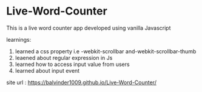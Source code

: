 # Live-Word-Counter
This is a live word counter app developed using vanilla Javascript

learnings:
1. learned a css property i.e -webkit-scrollbar and-webkit-scrollbar-thumb
2. leaened about regular expression in Js
3. learned how to access input value from users
4. learned about input event
   
site url : https://balvinder1009.github.io/Live-Word-Counter/
